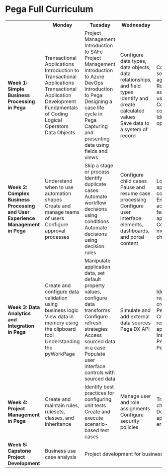 # Pega Full Curriculum

<table>
  <tr>
    <th></th>
    <th>Monday</th>
    <th>Tuesday</th>
    <th>Wednesday</th>
    <th>Thursday</th>
    <th>Friday</th>
  </tr>
  <tr>
    <td>
        <strong>Week 1: Simple Business Processing in Pega</strong>
    </td>
    <td> <!--Monday-->
        Transactional Applications <br>
        Introduction to Transactional Applications <br>
        Transactional Application Development <br>
        Fundamentals of Coding <br>
        Logical Operators <br>
        Data Objects <br>
    </td>
    <td><!--Tuesday-->
        Project Management <br>
        Introduction to SAFe Project Management <br>
        Introduction to Azure DevOps <br>
        Introduction to Pega <br>
        Designing a case life cycle in Pega <br>
        Capturing and presenting data using fields and views <br>
    </td>
    <td><!--Wednesday-->
        Configure data types, data objects, data relationships, and field types <br>
        Identify and create calculated values <br>
        Save data to a system of record <br>
    </td>
    <td><!--Thursday-->
        Configuring service level agreements <br>
        Routing assignments to users <br>
        Configure email correspondence <br>
        Identify and add optional actions <br>
    </td>
    <td><!--Friday-->
        Mini Project Development <br>
        Mini Project Presentation <br>
    </td>
  </tr>
  <tr>
    <td>
        <strong>Week 2: Complex Business Processing and User Experience Management in Pega</strong>
    </td>
    <td> <!--Monday-->
        Understand when to use automation shapes <br>
        Create and manage teams of users <br>
        Configure approval processes <br>
    </td>
    <td> <!--Tuesday-->
        Skip a stage or process <br>
        Identify duplicate cases <br>
        Automate workflow decisions using conditions <br>
        Automate decisions using decision rules <br>
    </td>
    <td> <!--Wednesday-->
        Configure child cases <br>
        Pause and resume case processing <br>
        Configure user interface elements, dashboards, and portal content <br>
    </td>
    <td> <!--Thursday-->
        Localize application content <br>
        Enable accessibility features in an application <br>
        Configure mobile app channels <br>
    </td>
    <td><!--Friday-->
        Mini Project Development <br>
        Mini Project Presentation <br>
        Pega Email Bot <br>
    </td>
  </tr>
  <tr>
    <td>
        <strong>Week 3: Data Analytics and Integration in Pega</strong>
    </td>
    <td> <!--Monday-->
        Create and configure data validation using business logic <br>
        View data in memory using the clipboard tool <br>
        Understanding the pyWorkPage <br>
    </td>
    <td> <!--Tuesday-->
        Manipulate application data, set default property values, configure data transforms <br>
        Configure refresh strategies <br>
        Access sourced data in a case <br>
        Populate user interface controls with sourced data <br>
    </td>
    <td> <!--Wednesday-->
        Simulate and add external data sources <br>
        Pega DX API <br>
    </td>
    <td> <!--Thursday-->
        Identify types of reports you can create with Pega <br>
        Create business reports with application data <br>
        Introduction to Pega Insights <br>
        Pega BIX <br>
    </td>
    <td><!--Friday-->
        Mini Project Development <br>
        Mini Project Presentation <br>
    </td>
  </tr>
  <tr>
    <td>
        <strong>Week 4: Project Management in Pega</strong>
    </td>
    <td> <!--Monday-->
        Create and maintain rules, rulesets, classes, and inheritance
    </td>
    <td> <!--Tuesday-->
        Identify best practices for configuring unit tests <br>
        Create and execute scenario-based test cases
    </td>
    <td> <!--Wednesday-->
        Manage user and role assignments <br>
        Configure security policies
    </td>
    <td> <!--Thursday-->
        Track and audit changes to data <br>
        Debug application errors
    </td>
    <td><!--Friday-->
        Mini Project Development <br>
        Mini Project Presentation
    </td>
  </tr>
  <tr>
    <td>
        <strong>Week 5: Capstone Project Development</strong>
    </td>
    <td> <!--Monday-->
        Business use case analysis
    </td>
    <td colspan=3> <!--Tuesday, Wednesday, Thursday, Friday-->
        Project development for business use case		
    </td>
    <td><!--Friday-->
        Project presentation
    </td>
  </tr>
</table>
